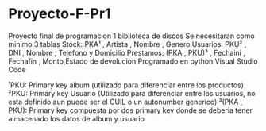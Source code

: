 # Proyecto-F-Pr1
Proyecto final de programacion 1 biblioteca de discos 
Se necesitaran como minimo 3 tablas
Stock: PKA¹ , Artista , Nombre , Genero
Usuarios: PKU² , DNI , Nombre , Telefono y Domicilio
Prestamos: (PKA , PKU)³ , Fechaini , Fechafin , Monto,Estado de devolucion
Programado en python Visual Studio Code





¹PKU: Primary key album (utilizado para diferenciar entre los productos)
²PKU: Primary key Usuario (Utilizado para diferenciar entre los usuarios, no esta definido aun puede ser el CUIL o un autonumber generico)
³(PKA , PKU): Primary key compuesta por dos primary key donde se deberia tener almacenado los datos de album y usuario

